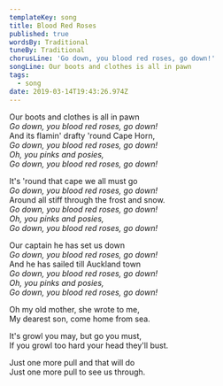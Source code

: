 ```yaml
---
templateKey: song
title: Blood Red Roses
published: true
wordsBy: Traditional
tuneBy: Traditional
chorusLine: 'Go down, you blood red roses, go down!'
songLine: Our boots and clothes is all in pawn
tags:
  - song
date: 2019-03-14T19:43:26.974Z
---
```

Our boots and clothes is all in pawn\
_Go down, you blood red roses, go down!_\
And its flamin' drafty 'round Cape Horn,\
_Go down, you blood red roses, go down!_\
_Oh, you pinks and posies,_\
_Go down, you blood red roses, go down!_

It's 'round that cape we all must go\
_Go down, you blood red roses, go down!_\
Around all stiff through the frost and snow.\
_Go down, you blood red roses, go down!_\
_Oh, you pinks and posies,_\
_Go down, you blood red roses, go down!_

Our captain he has set us down\
_Go down, you blood red roses, go down!_\
And he has sailed till Auckland town\
_Go down, you blood red roses, go down!_\
_Oh, you pinks and posies,_\
_Go down, you blood red roses, go down!_

Oh my old mother, she wrote to me,\
My dearest son, come home from sea.

It's growl you may, but go you must,\
If you growl too hard your head they'll bust.

Just one more pull and that will do\
Just one more pull to see us through.
